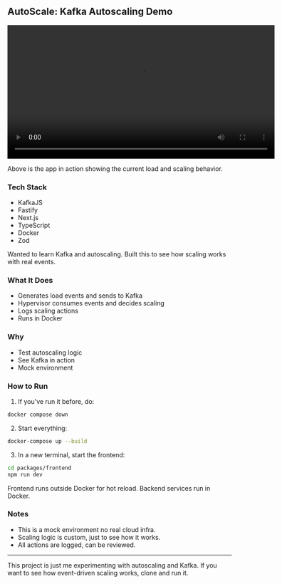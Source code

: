 ## AutoScale: Kafka Autoscaling Demo

<video src="./demo.mp4" controls width="600"></video>

Above is the app in action showing the current load and scaling behavior.

### Tech Stack

- KafkaJS
- Fastify
- Next.js
- TypeScript
- Docker
- Zod

Wanted to learn Kafka and autoscaling. Built this to see how scaling works with real events.

### What It Does

- Generates load events and sends to Kafka
- Hypervisor consumes events and decides scaling
- Logs scaling actions
- Runs in Docker

### Why

- Test autoscaling logic
- See Kafka in action
- Mock environment

### How to Run

1. If you've run it before, do:

```bash
docker compose down
```

2. Start everything:

```bash
docker-compose up --build
```

3. In a new terminal, start the frontend:

```bash
cd packages/frontend
npm run dev
```

Frontend runs outside Docker for hot reload. Backend services run in Docker.

### Notes

- This is a mock environment no real cloud infra.
- Scaling logic is custom, just to see how it works.
- All actions are logged, can be reviewed.

---

This project is just me experimenting with autoscaling and Kafka. If you want to see how event-driven scaling works, clone and run it.
